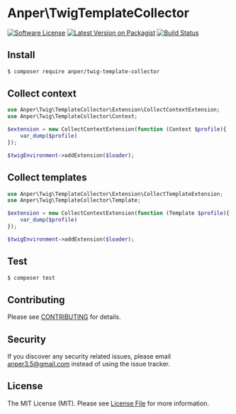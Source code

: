 # Anper\TwigTemplateCollector

[![Software License][ico-license]](LICENSE.md)
[![Latest Version on Packagist][ico-version]][link-packagist]
[![Build Status][ico-ga]][link-ga]

## Install

``` bash
$ composer require anper/twig-template-collector
```

## Collect context

``` php
use Anper\Twig\TemplateCollector\Extension\CollectContextExtension;
use Anper\Twig\TemplateCollector\Context;

$extension = new CollectContextExtension(function (Context $profile){
    var_dump($profile)
});

$twigEnvironment->addExtension($loader);
```

## Collect templates

``` php
use Anper\Twig\TemplateCollector\Extension\CollectTemplateExtension;
use Anper\Twig\TemplateCollector\Template;

$extension = new CollectContextExtension(function (Template $profile){
    var_dump($profile)
});

$twigEnvironment->addExtension($loader);
```

## Test

``` bash
$ composer test
```

## Contributing

Please see [CONTRIBUTING](CONTRIBUTING.md) for details.

## Security

If you discover any security related issues, please email anper3.5@gmail.com instead of using the issue tracker.

## License

The MIT License (MIT). Please see [License File](LICENSE.md) for more information.

[ico-version]: https://img.shields.io/packagist/v/anper/twig-template-collector.svg
[ico-license]: https://img.shields.io/badge/license-MIT-brightgreen.svg
[ico-ga]: https://github.com/perevoshchikov/twig-template-collector/workflows/Tests/badge.svg

[link-packagist]: https://packagist.org/packages/anper/twig-template-collector
[link-ga]: https://github.com/perevoshchikov/twig-template-collector/actions
